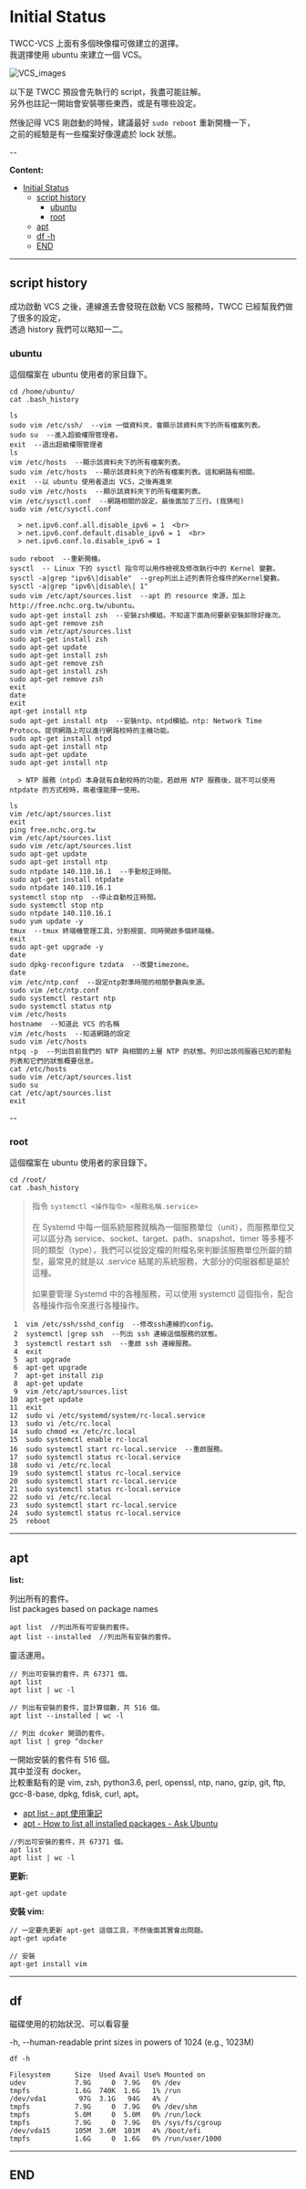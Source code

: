 # Initial Status

TWCC-VCS 上面有多個映像檔可做建立的選擇。  
我選擇使用 ubuntu 來建立一個 VCS。

![VCS_images](./image/VCS_images.jpg)

以下是 TWCC 預設會先執行的 script，我盡可能註解。  <br>
另外也註記一開始會安裝哪些東西，或是有哪些設定。

然後記得 VCS 剛啟動的時候，建議最好 `sudo reboot` 重新開機一下，  
之前的經驗是有一些檔案好像還處於 lock 狀態。

--

**Content:**

<!-- TOC -->

- [Initial Status](#initial-status)
  - [script history](#script-history)
    - [ubuntu](#ubuntu)
    - [root](#root)
  - [apt](#apt)
  - [df -h](#df--h)
  - [END](#end)

<!-- /TOC -->

---

## script history

成功啟動 VCS 之後，連線進去會發現在啟動 VCS 服務時，TWCC 已經幫我們做了很多的設定，  
透過 history 我們可以略知一二。

### ubuntu

這個檔案在 ubuntu 使用者的家目錄下。  

```{bash}
cd /home/ubuntu/
cat .bash_history
```

```{bach}
ls
sudo vim /etc/ssh/  --vim 一個資料夾，會顯示該資料夾下的所有檔案列表。
sudo su  --進入超級權限管理者。
exit  --退出超級權限管理者
ls
vim /etc/hosts  --顯示該資料夾下的所有檔案列表。
sudo vim /etc/hosts  --顯示該資料夾下的所有檔案列表。這和網路有相關。
exit  --以 ubuntu 使用者退出 VCS，之後再進來
sudo vim /etc/hosts  --顯示該資料夾下的所有檔案列表。
vim /etc/sysctl.conf  --網路相關的設定，最後面加了三行。(我猜啦)
sudo vim /etc/sysctl.conf

  > net.ipv6.conf.all.disable_ipv6 = 1  <br>
  > net.ipv6.conf.default.disable_ipv6 = 1  <br>
  > net.ipv6.conf.lo.disable_ipv6 = 1

sudo reboot  --重新開機。
sysctl  -- Linux 下的 sysctl 指令可以用作檢視及修改執行中的 Kernel 變數。
sysctl -a|grep "ipv6\|disable"  --grep列出上述列表符合條件的Kernel變數。
sysctl -a|grep "ipv6\|disable\| 1"
sudo vim /etc/apt/sources.list  --apt 的 resource 來源，加上 http://free.nchc.org.tw/ubuntu。
sudo apt-get install zsh  --安裝zsh模組。不知道下面為何要新安裝卸除好幾次。
sudo apt-get remove zsh
sudo vim /etc/apt/sources.list
sudo apt-get install zsh
sudo apt-get update
sudo apt-get install zsh
sudo apt-get remove zsh
sudo apt-get install zsh
sudo apt-get remove zsh
exit
date
exit
apt-get install ntp
sudo apt-get install ntp  --安裝ntp、ntpd模組。ntp: Network Time Protoco。提供網路上可以進行網路校時的主機功能。
sudo apt-get install ntpd
sudo apt-get install ntp
sudo apt-get update
sudo apt-get install ntp

  > NTP 服務（ntpd）本身就有自動校時的功能，若啟用 NTP 服務後，就不可以使用 ntpdate 的方式校時，兩者僅能擇一使用。

ls
vim /etc/apt/sources.list
exit
ping free.nchc.org.tw
vim /etc/apt/sources.list
sudo vim /etc/apt/sources.list
sudo apt-get update
sudo apt-get install ntp
sudo ntpdate 140.110.16.1  --手動校正時間。
sudo apt-get install ntpdate
sudo ntpdate 140.110.16.1
systemctl stop ntp  --停止自動校正時間。
sudo systemctl stop ntp
sudo ntpdate 140.110.16.1
sudo yum update -y
tmux  --tmux 終端機管理工具，分割視窗、同時開啟多個終端機。
exit
sudo apt-get upgrade -y
date
sudo dpkg-reconfigure tzdata  --改變timezone。
date
vim /etc/ntp.conf  --設定ntp對準時間的相關參數與來源。
sudo vim /etc/ntp.conf
sudo systemctl restart ntp
sudo systemctl status ntp
vim /etc/hosts
hostname  --知道此 VCS 的名稱
vim /etc/hosts  --知道網路的設定
sudo vim /etc/hosts
ntpq -p  --列出目前我們的 NTP 與相關的上層 NTP 的狀態。列印出該伺服器已知的節點列表和它們的狀態概要信息。
cat /etc/hosts
sudo vim /etc/apt/sources.list
sudo su
cat /etc/apt/sources.list
exit
```

--

### root

這個檔案在 ubuntu 使用者的家目錄下。  

```{bash}
cd /root/
cat .bash_history
```

> 指令 `systemctl <操作指令> <服務名稱.service>`  
>  <br>
> 在 Systemd 中每一個系統服務就稱為一個服務單位（unit），而服務單位又可以區分為 service、socket、target、path、snapshot、timer 等多種不同的類型（type），我們可以從設定檔的附檔名來判斷該服務單位所屬的類型，最常見的就是以 .service 結尾的系統服務，大部分的伺服器都是屬於這種。  <br>
>  <br>
> 如果要管理 Systemd 中的各種服務，可以使用 systemctl 這個指令，配合各種操作指令來進行各種操作。

```{bach}
 1  vim /etc/ssh/sshd_config  --修改ssh連線的config。
 2  systemctl |grep ssh  --列出 ssh 連線這個服務的狀態。
 3  systemctl restart ssh  --重啟 ssh 連線服務。
 4  exit
 5  apt upgrade
 6  apt-get upgrade
 7  apt-get install zip
 8  apt-get update
 9  vim /etc/apt/sources.list
10  apt-get update
11  exit
12  sudo vi /etc/systemd/system/rc-local.service
13  sudo vi /etc/rc.local
14  sudo chmod +x /etc/rc.local
15  sudo systemctl enable rc-local
16  sudo systemctl start rc-local.service  --重啟服務。  
17  sudo systemctl status rc-local.service
18  sudo vi /etc/rc.local
19  sudo systemctl status rc-local.service
20  sudo systemctl start rc-local.service
21  sudo systemctl status rc-local.service
22  sudo vi /etc/rc.local
23  sudo systemctl start rc-local.service
24  sudo systemctl status rc-local.service
25  reboot
```

---

## apt

**list:**

列出所有的套件。  <br>
list packages based on package names

```{bash}
apt list  //列出所有可安裝的套件。
apt list --installed  //列出所有安裝的套件。
```

靈活運用。

```{bash}
// 列出可安裝的套件，共 67371 個。
apt list
apt list | wc -l

// 列出有安裝的套件，並計算個數，共 516 個。
apt list --installed | wc -l

// 列出 dcoker 開頭的套件。
apt list | grep ^docker
```

一開始安裝的套件有 516 個。  <br>
其中並沒有 docker。  <br>
比較重點有的是 vim, zsh, python3.6, perl, openssl, ntp, nano, gzip, git, ftp, gcc-8-base, dpkg, fdisk, curl, apt。

- [apt list - apt 使用筆記](https://foreachsam.github.io/book-util-apt/book/content/command/apt/apt-list/)
- [apt - How to list all installed packages - Ask Ubuntu](https://askubuntu.com/questions/17823/how-to-list-all-installed-packages)

```{bash}
//列出可安裝的套件，共 67371 個。
apt list
apt list | wc -l
```

**更新:**

```{bash}
apt-get update
```

**安裝 vim:**

```{bash}
// 一定要先更新 apt-get 這個工具，不然後面其實會出問題。
apt-get update

// 安裝
apt-get install vim
```

---

## df

磁碟使用的初始狀況、可以看容量

-h, --human-readable  print sizes in powers of 1024 (e.g., 1023M)

```{bash}
df -h

Filesystem      Size  Used Avail Use% Mounted on
udev            7.9G     0  7.9G   0% /dev
tmpfs           1.6G  740K  1.6G   1% /run
/dev/vda1        97G  3.1G   94G   4% /
tmpfs           7.9G     0  7.9G   0% /dev/shm
tmpfs           5.0M     0  5.0M   0% /run/lock
tmpfs           7.9G     0  7.9G   0% /sys/fs/cgroup
/dev/vda15      105M  3.6M  101M   4% /boot/efi
tmpfs           1.6G     0  1.6G   0% /run/user/1000
```

---

## END
